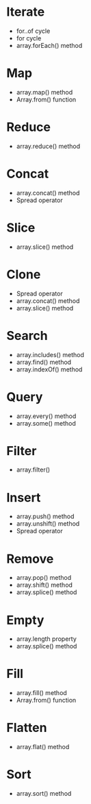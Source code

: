 # Iterate
- for..of cycle
- for cycle
- array.forEach() method

# Map
- array.map() method
- Array.from() function

# Reduce
- array.reduce() method

# Concat
- array.concat() method
- Spread operator

# Slice
- array.slice() method

# Clone
- Spread operator
- array.concat() method
- array.slice() method

# Search
- array.includes() method
- array.find() method
- array.indexOf() method

# Query
- array.every() method
- array.some() method

# Filter
- array.filter()

# Insert
- array.push() method
- array.unshift() method
- Spread operator

# Remove
- array.pop() method
- array.shift() method
- array.splice() method

# Empty
- array.length property
- array.splice() method

# Fill
- array.fill() method
- Array.from() function

# Flatten
- array.flat() method

# Sort
- array.sort() method